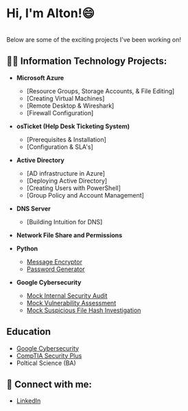 <h1>Hi, I'm Alton!</a>😄</h1> <br/>
Below are some of the exciting projects I've been working on!
<h2>👨‍💻 Information Technology Projects:</h2>

- <b>Microsoft Azure</b>
  - [Resource Groups, Storage Accounts, & File Editing]
  - [Creating Virtual Machines]
  - [Remote Desktop & Wireshark]
  - [Firewall Configuration]

- <b>osTicket (Help Desk Ticketing System)</b>
  - [Prerequisites & Installation]
  - [Configuration & SLA's]
    
- <b>Active Directory</b>
  - [AD infrastructure in Azure]
  - [Deploying Active Directory]
  - [Creating Users with PowerShell]
  - [Group Policy and Account Management]

- <b>DNS Server</b>
  - [Building Intuition for DNS]

- <b>Network File Share and Permissions</b>

- <b>Python</b>
  - [Message Encryptor](https://github.com/ajohnhub/Message-Encryptor/blob/main/README.md)
  - [Password Generator](https://github.com/ajohnhub/PasswordGenerator)
- <b>Google Cybersecurity</b>
  - [Mock Internal Security Audit](https://github.com/ajohnhub/google-mock-internal-audit)
  - [Mock Vulnerability Assessment](https://github.com/ajohnhub/mock-vulnerability-assessment/blob/main/README.md)
  - [Mock Suspicious File Hash Investigation](https://github.com/ajohnhub/investigating-a-suspicious-file-hash/blob/main/README.md)
    
<h2>Education</h2>

  - [Google Cybersecurity](https://coursera.org/share/1d07c6562924d79dd3f760d7470bff0e)
  - [CompTIA Security Plus](https://www.credly.com/badges/1a6c6bbf-a999-4d79-82ff-be316f863a78/public_url)
  - Poltical Science (BA)


<h2> 🤳 Connect with me:</h2>

  - [LinkedIn](https://www.linkedin.com/in/altonjohnson1)

<!--
**ajohnhub/ajohnhub** is a ✨ _special_ ✨ repository because its `README.md` (this file) appears on your GitHub profile.

Here are some ideas to get you started:

- 🔭 I’m currently working on ...
- 🌱 I’m currently learning ...
- 👯 I’m looking to collaborate on ...
- 🤔 I’m looking for help with ...
- 💬 Ask me about ...
- 📫 How to reach me: ...
- 😄 Pronouns: ...
- ⚡ Fun fact: ...
